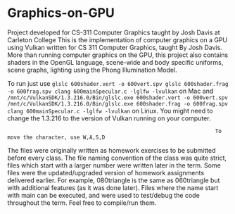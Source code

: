 # Graphics-on-GPU
Project developed for CS-311 Computer Graphics taught by Josh Davis at Carleton College
This is the implementation of computer graphics on a GPU using Vulkan written for CS 311 Computer Graphics, taught By Josh Davis.
More than running computer graphics on the GPU, this project also contains shaders in the OpenGL language, scene-wide and body specific uniforms, scene graphs, lighting using the Phong Illumination Model.

To run just use `glslc 600shader.vert -o 600vert.spv
                 glslc 600shader.frag -o 600frag.spv
                 clang 600mainSpecular.c -lglfw -lvulkan` on Mac and `/mnt/c/VulkanSDK/1.3.216.0/Bin/glslc.exe 600shader.vert -o 600vert.spv
                                                                      /mnt/c/VulkanSDK/1.3.216.0/Bin/glslc.exe 600shader.frag -o 600frag.spv
                                                                      clang 600mainSpecular.c -lglfw -lvulkan` on Linux. You might need to change the 1.3.216 to the version of Vulkan running on your computer.

                                                                      To move the character, use W,A,S,D

The files were originally written as homework exercises to be submitted before every class. The file naming convention of the class was quite strict, files which start with a larger number were written later in the term. Some files were the updated/upgraded version of homework assignments delivered earlier. For example, 080triangle is the same as 060triangle but with additional features (as it was done later). Files where the name start with main can be executed, and were used to test/debug the code throughout the term. Feel free to compile/run them. 
